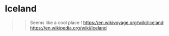 # Iceland

>> Seems like a cool place ! 
>> https://en.wikivoyage.org/wiki/Iceland
>> https://en.wikipedia.org/wiki/Iceland
